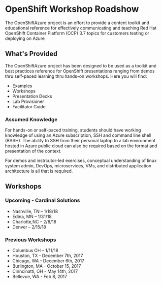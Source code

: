 # OpenShift Workshop Roadshow

The OpenShiftAzure project is an effort to provide a content toolkit and educational reference for effectively communicating and teaching Red Hat OpenShift Container Platform (OCP) 3.7 topics for customers testing or deploying on Azure

## What's Provided
The OpenShiftAzure project has been designed to be used as a toolkit and best practices reference for OpenShift presentations ranging from demos thru self-paced learning thru hands-on workshops. Here you will find:

* Examples
* Workshops
* Presentation Decks
* Lab Provisioner
* Facilitator Guide

### Assumed Knowledge
For hands-on or self-paced training, students should have working knowledge of using an Azure subscription, SSH and command line shell (BASH). The ability to SSH from their personal laptop to a lab environment hosted in Azure public cloud can also be required based on the format and presentation of the context.

For demos and instrcutor-led exercises, conceptual understanding of linux system admin, DevOps, microservices, VMs, and distributed application architecture is all that is required.

## Workshops

### Upcoming - Cardinal Solutions
* Nashville, TN – 1/18/18
* Edina, MN – 1/31/18
* Charlotte,NC – 2/8/18
* Denver – 2/15/18

### Previous Workshops
* Columbus OH – 1/11/18
* Houston, TX - December 7th, 2017
* Chicago, WA - December 6th, 2017
* Burlington, MA - October 15, 2017
* Cinncinatti, OH - May 14th, 2017
* Bellevue, WA - Feb 8, 2017
